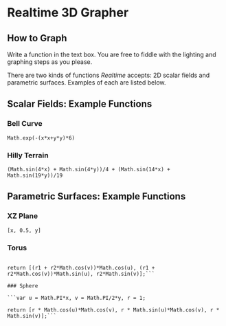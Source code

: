 # Realtime 3D Grapher

## How to Graph

Write a function in the text box. You are free to fiddle with the lighting and graphing steps as you please.

There are two kinds of functions *Realtime* accepts: 2D scalar fields and parametric surfaces. Examples of each are listed below.

## Scalar Fields: Example Functions

### Bell Curve

```Math.exp(-(x*x+y*y)*6)```

### Hilly Terrain

```(Math.sin(4*x) + Math.sin(4*y))/4 + (Math.sin(14*x) + Math.sin(19*y))/19```

## Parametric Surfaces: Example Functions

### XZ Plane

```[x, 0.5, y]```

### Torus

```var u = Math.PI*x, v = Math.PI*y, r1 = 0.6, r2 = 0.3;

return [(r1 + r2*Math.cos(v))*Math.cos(u), (r1 + r2*Math.cos(v))*Math.sin(u), r2*Math.sin(v)];```

### Sphere

```var u = Math.PI*x, v = Math.PI/2*y, r = 1;

return [r * Math.cos(u)*Math.cos(v), r * Math.sin(u)*Math.cos(v), r * Math.sin(v)];```
